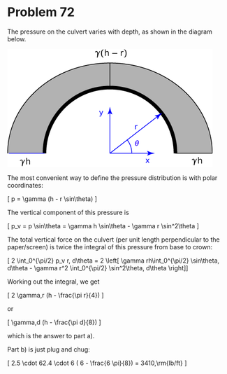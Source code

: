 # Problem 72 #

The pressure on the culvert varies with depth, as shown in the diagram below. 

<img src="images/072.png" />

The most convenient way to define the pressure distribution is with polar coordinates:

\[ p = \gamma (h - r \sin\theta) \]

The vertical component of this pressure is

\[ p_v = p \sin\theta = \gamma h \sin\theta - \gamma r \sin^2\theta \]

The total vertical force on the culvert (per unit length perpendicular to the paper/screen) is twice the integral of this pressure from base to crown:

\[ 2 \int_0^{\pi/2} p_v r\, d\theta = 2 \left[ \gamma rh\int_0^{\pi/2} \sin\theta\, d\theta - \gamma r^2 \int_0^{\pi/2} \sin^2\theta\, d\theta \right]\]

Working out the integral, we get

\[ 2 \gamma\,r (h - \frac{\pi r}{4}) \]

or

\[ \gamma\,d (h - \frac{\pi d}{8}) \]

which is the answer to part a).

Part b) is just plug and chug:

\[ 2.5 \cdot 62.4 \cdot 6 ( 6 - \frac{6 \pi}{8}) = 3410\,\rm{lb/ft} \]
